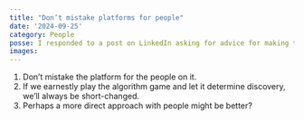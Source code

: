 ```yaml
---
title: "Don’t mistake platforms for people"
date: '2024-09-25'
category: People
posse: I responded to a post on LinkedIn asking for advice for making the experience more endurable. While I was writing it a few of pennies dropped about social networks.
images:
---
```


1. Don’t mistake the platform for the people on it.
2. If we earnestly play the algorithm game and let it determine discovery, we’ll always be short-changed.
3. Perhaps a more direct approach with people might be better?
